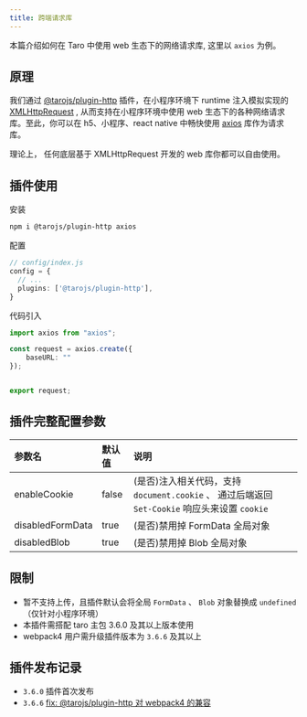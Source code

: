 ```yaml
---
title: 跨端请求库
---
```


本篇介绍如何在 Taro 中使用 web 生态下的网络请求库, 这里以 `axios` 为例。

## 原理

我们通过 [@tarojs/plugin-http](https://github.com/NervJS/taro/tree/next/packages/taro-plugin-http) 插件，在小程序环境下 runtime 注入模拟实现的 [XMLHttpRequest](https://developer.mozilla.org/zh-CN/docs/Web/API/XMLHttpRequest) , 从而支持在小程序环境中使用 web 生态下的各种网络请求库。至此，你可以在 h5、小程序、react native 中畅快使用 [axios](https://axios-http.com/) 库作为请求库。

理论上， 任何底层基于 XMLHttpRequest 开发的 web 库你都可以自由使用。

## 插件使用

安装

```bash
npm i @tarojs/plugin-http axios
```

配置

```typescript
// config/index.js
config = {
  // ...
  plugins: ['@tarojs/plugin-http'],
}
```

代码引入

```typescript
import axios from "axios";

const request = axios.create({
    baseURL: ""
});


export request;
```

## 插件完整配置参数

| 参数名           | 默认值 | 说明                                                                                          |
| :--------------- | :----- | :-------------------------------------------------------------------------------------------- |
| enableCookie     | false  | (是否)注入相关代码，支持 `document.cookie` 、 通过后端返回 `Set-Cookie` 响应头来设置 `cookie` |
| disabledFormData | true   | (是否)禁用掉 FormData 全局对象                                                                |
| disabledBlob     | true   | (是否)禁用掉 Blob 全局对象                                                                    |

## 限制

- 暂不支持上传，且插件默认会将全局 `FormData` 、 `Blob` 对象替换成 `undefined`（仅针对小程序环境）
- 本插件需搭配 taro 主包 3.6.0 及其以上版本使用
- webpack4 用户需升级插件版本为 `3.6.6` 及其以上

## 插件发布记录

- `3.6.0` 插件首次发布
- `3.6.6` [fix: @tarojs/plugin-http 对 webpack4 的兼容](https://github.com/NervJS/taro/pull/13699)
